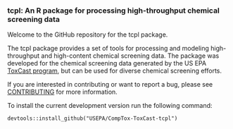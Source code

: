 ### tcpl: An R package for processing high-throughput chemical screening data

Welcome to the GitHub repository for the tcpl package.

The tcpl package provides a set of tools for processing and modeling high-throughput and high-content chemical screening data. The package was developed for the chemical screening data generated by the US EPA [ToxCast program](https://www.epa.gov/chemical-research/toxicity-forecasting), but can be used for diverse chemical screening efforts.

If you are interested in contributing or want to report a bug, please see [CONTRIBUTING](CONTRIBUTING.md) for more information. 

To install the current development version run the following command: 

    devtools::install_github("USEPA/CompTox-ToxCast-tcpl")
